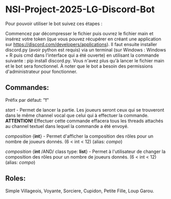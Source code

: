 # NSI-Project-2025-LG-Discord-Bot

Pour pouvoir utiliser le bot suivez ces étapes :

Commencez par décompresser le fichier puis ouvrez le fichier main et insérez votre token (que vous pouvez récupérer en créant une application sur https://discord.com/developers/applications). 
Il faut ensuite installer discord.py (avoir python est requis) via un terminal (sur Windows : Windows + R puis cmd dans l'interface qui a été ouverte) en utilisant la commande suivante : pip install discord.py. 
Vous n'avez plus qu'à lancer le fichier main et le bot sera fonctionnel. 
À noter que le bot a besoin des permissions d'administrateur pour fonctionner.

## Commandes:

Préfix par défaut: "**!**"

*start* - Permet de lancer la partie. Les joueurs seront ceux qui se trouveront dans le même channel vocal que celui qui à effectuer la commande.
**ATTENTION!** Effectuer cette commande effacera tous les threads attachés au channel textuel dans lequel la commande a été envoyé.

*composition* {**int**} - Permet d'afficher la composition des rôles pour un nombre de joueurs donnés. (6 < int < 12)
(alias: *compo*)

*composition* {**int** /AND/ class type: **list**} - Permet à l'utilisateur de changer la composition des rôles pour un nombre de joueurs donnés. (6 < int < 12)
(alias: *compo*)


## Roles:
Simple Villageois,
Voyante,
Sorciere,
Cupidon,
Petite Fille,
Loup Garou.
